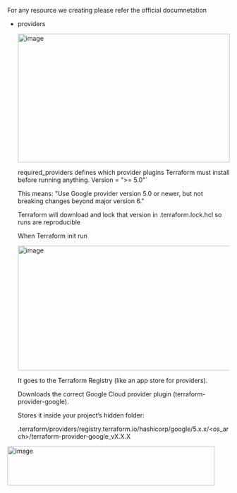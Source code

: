 For any resource we creating please refer the official documnetation

- providers

  <img width="480" height="292" alt="image" src="https://github.com/user-attachments/assets/754270b6-72a1-4d78-8cef-6508525c2879" />

  required_providers defines which provider plugins Terraform must install before running anything.
  Version = ">= 5.0"`

  This means: "Use Google provider version 5.0 or newer, but not breaking changes beyond major version 6."

  Terraform will download and lock that version in .terraform.lock.hcl so runs are reproducible

  When Terraform init run
  
  <img width="621" height="283" alt="image" src="https://github.com/user-attachments/assets/19187a09-5c03-4897-ad66-ef37c2c96eea" />
  
  It goes to the Terraform Registry (like an app store for providers).

  Downloads the correct Google Cloud provider plugin (terraform-provider-google).

  Stores it inside your project’s hidden folder:

  .terraform/providers/registry.terraform.io/hashicorp/google/5.x.x/<os_arch>/terraform-provider-google_vX.X.X
  
 <img width="470" height="89" alt="image" src="https://github.com/user-attachments/assets/8647b792-3f7e-4ad1-81e6-6a8240401b1d" />


  
